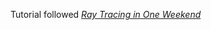 Tutorial followed
[_Ray Tracing in One Weekend_](https://raytracing.github.io/books/RayTracingInOneWeekend.html)
